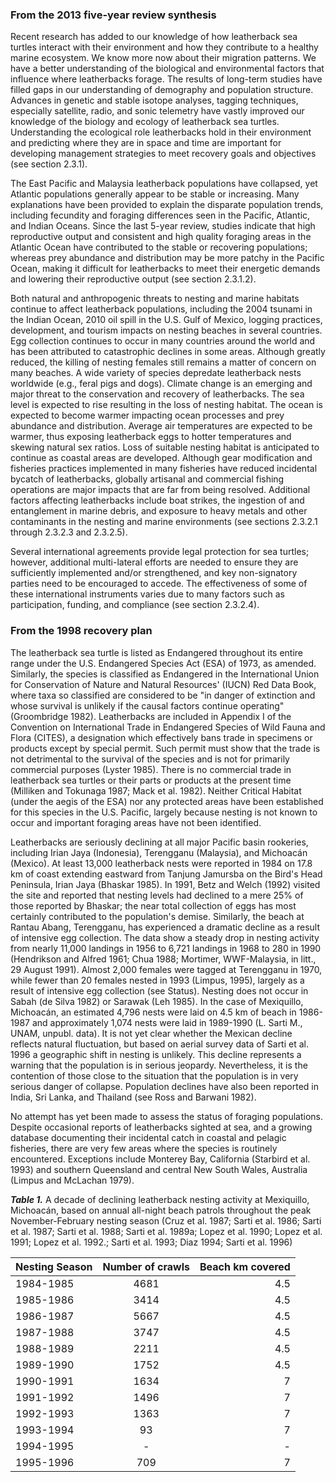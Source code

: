 ### From the 2013 five-year review synthesis

Recent research has added to our knowledge of how leatherback sea turtles interact with their environment and how they contribute to a healthy marine ecosystem. We know more now about their migration patterns. We have a better understanding of the biological and environmental factors that influence where leatherbacks forage. The results of long-term studies have filled gaps in our understanding of demography and population structure. Advances in genetic and stable isotope analyses, tagging techniques, especially satellite, radio, and sonic telemetry have vastly improved our knowledge of the biology and ecology of leatherback sea turtles.  Understanding the ecological role leatherbacks hold in their environment and predicting where they are in space and time are important for developing management strategies to meet recovery goals and objectives (see section 2.3.1).

The East Pacific and Malaysia leatherback populations have collapsed, yet Atlantic populations generally appear to be stable or increasing. Many explanations have been provided to explain the disparate population trends, including fecundity and foraging differences seen in the Pacific, Atlantic, and Indian Oceans. Since the last 5-year review, studies indicate that high reproductive output and consistent and high quality foraging areas in the Atlantic Ocean have contributed to the stable or recovering populations; whereas prey abundance and distribution may be more patchy in the Pacific Ocean, making it difficult for leatherbacks to meet their energetic demands and lowering their reproductive output (see section 2.3.1.2).

Both natural and anthropogenic threats to nesting and marine habitats continue to affect leatherback populations, including the 2004 tsunami in the Indian Ocean, 2010 oil spill in the U.S. Gulf of Mexico, logging practices, development, and tourism impacts on nesting beaches in several countries. Egg collection continues to occur in many countries around the world and has been attributed to catastrophic declines in some areas. Although greatly reduced, the killing of nesting females still remains a matter of concern on many beaches. A wide variety of species depredate leatherback nests worldwide (e.g., feral pigs and dogs). Climate change is an emerging and major threat to the conservation and recovery of leatherbacks. The sea level is expected to rise resulting in the loss of nesting habitat. The ocean is expected to become warmer impacting ocean processes and prey abundance and distribution. Average air temperatures are expected to be warmer, thus exposing leatherback eggs to hotter temperatures and skewing natural sex ratios. Loss of suitable nesting habitat is anticipated to continue as coastal areas are developed. Although gear modification and fisheries practices implemented in many fisheries have reduced incidental bycatch of leatherbacks, globally artisanal and commercial fishing operations are major impacts that are far from being resolved. Additional factors affecting leatherbacks include boat strikes, the ingestion of and entanglement in marine debris, and exposure to heavy metals and other contaminants in the nesting and marine environments (see sections 2.3.2.1 through 2.3.2.3 and 2.3.2.5).

Several international agreements provide legal protection for sea turtles; however, additional
multi-lateral efforts are needed to ensure they are sufficiently implemented and/or strengthened,
and key non-signatory parties need to be encouraged to accede. The effectiveness of some of
these international instruments varies due to many factors such as participation, funding, and
compliance (see section 2.3.2.4). 


### From the 1998 recovery plan

The leatherback sea turtle is listed as Endangered throughout its entire range under the U.S. Endangered Species Act (ESA) of 1973, as amended. Similarly, the species is classified as Endangered in the International Union for Conservation of Nature and Natural Resources' (IUCN) Red Data Book, where taxa so classified are considered to be "in danger of extinction and whose survival is unlikely if the causal factors continue operating" (Groombridge 1982).  Leatherbacks are included in Appendix I of the Convention on International Trade in Endangered Species of Wild Fauna and Flora (CITES), a designation which effectively bans trade in specimens or products except by special permit. Such permit must show that the trade is not detrimental to the survival of the species and is not for primarily commercial purposes (Lyster 1985). There is no commercial trade in leatherback sea turtles or their parts or products at the present time (Milliken and Tokunaga 1987; Mack et al. 1982). Neither Critical Habitat (under the aegis of the ESA) nor any protected areas have been established for this species in the U.S. Pacific, largely because nesting is not known to occur and important foraging areas have not been identified.

Leatherbacks are seriously declining at all major Pacific basin rookeries, including Irian Jaya (Indonesia), Terengganu (Malaysia), and Michoacán (Mexico). At least 13,000 leatherback nests were reported in 1984 on 17.8 km of coast extending eastward from Tanjung Jamursba on the Bird's Head Peninsula, Irian Jaya (Bhaskar 1985). In 1991, Betz and Welch (1992) visited the site and reported that nesting levels had declined to a mere 25% of those reported by Bhaskar; the near total collection of eggs has most certainly contributed to the population's demise. Similarly, the beach at Rantau Abang, Terengganu, has experienced a dramatic decline as a result of intensive egg collection. The data show a steady drop in nesting activity from nearly 11,000 landings in 1956 to 6,721 landings in 1968 to 280 in 1990 (Hendrikson and Alfred 1961; Chua 1988; Mortimer, WWF-Malaysia, in litt., 29 August 1991).  Almost 2,000 females were tagged at Terengganu in 1970, while fewer than 20 females nested in 1993 (Limpus, 1995), largely as a result of intensive egg collection (see Status).  Nesting does not occur in Sabah (de Silva 1982) or Sarawak (Leh 1985). In the case of Mexiquillo, Michoacán, an estimated 4,796 nests were laid on 4.5 km of beach in 1986-1987 and approximately 1,074 nests were laid in 1989-1990 (L. Sarti M., UNAM, unpubl. data). It is not yet clear whether the Mexican decline reflects natural fluctuation, but based on aerial survey data of Sarti et al. 1996 a geographic shift in nesting is unlikely. This decline represents a warning that the population is in serious jeopardy. Nevertheless, it is the contention of those close to the situation that the population is in very serious danger of collapse. Population declines have also been reported in India, Sri Lanka, and Thailand (see Ross and Barwani 1982).

No attempt has yet been made to assess the status of foraging populations. Despite occasional reports of leatherbacks sighted at sea, and a growing database documenting their incidental catch in coastal and pelagic fisheries, there are very few areas where the species is routinely encountered. Exceptions include Monterey Bay, California (Starbird et al. 1993) and southern Queensland and central New South Wales, Australia (Limpus and McLachan 1979).


__*Table 1.*__ A decade of declining leatherback nesting activity at Mexiquillo, Michoacán, based on annual all-night beach patrols throughout the peak November-February nesting season (Cruz et al. 1987; Sarti et al. 1986; Sarti et al. 1987; Sarti et al. 1988; Sarti et al. 1989a; Lopez et al.  1990; Lopez et al. 1991; Lopez et al. 1992.; Sarti et al. 1993; Diaz 1994; Sarti et al. 1996)

|  Nesting Season | Number of crawls | Beach km covered |
|  -------------- | :--------------: | ---------------: |
|  1984-1985      |         4681     |          4.5     |
|  1985-1986      |         3414     |          4.5     |
|  1986-1987      |         5667     |          4.5     |
|  1987-1988      |         3747     |          4.5     |
|  1988-1989      |         2211     |          4.5     |
|  1989-1990      |         1752     |          4.5     |
|  1990-1991      |         1634     |            7     |
|  1991-1992      |         1496     |            7     |
|  1992-1993      |         1363     |            7     |
|  1993-1994      |          93      |            7     |
|  1994-1995      |            -     |            -     |
|  1995-1996      |         709      |            7     |

